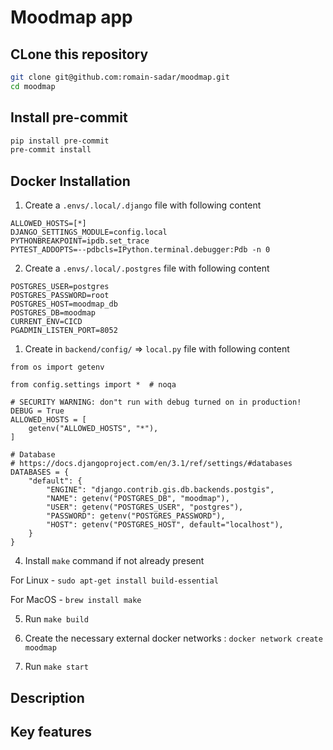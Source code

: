 # Moodmap app

## CLone this repository

```bash
git clone git@github.com:romain-sadar/moodmap.git
cd moodmap
```
## Install pre-commit

```bash
pip install pre-commit
pre-commit install
```

## Docker Installation

1. Create a `.envs/.local/.django` file with following content

```
ALLOWED_HOSTS=[*]
DJANGO_SETTINGS_MODULE=config.local
PYTHONBREAKPOINT=ipdb.set_trace
PYTEST_ADDOPTS=--pdbcls=IPython.terminal.debugger:Pdb -n 0
```

2. Create a `.envs/.local/.postgres` file with following content

```
POSTGRES_USER=postgres
POSTGRES_PASSWORD=root
POSTGRES_HOST=moodmap_db
POSTGRES_DB=moodmap
CURRENT_ENV=CICD
PGADMIN_LISTEN_PORT=8052
```

1. Create in `backend/config/`  => `local.py`  file with following content
```
from os import getenv

from config.settings import *  # noqa

# SECURITY WARNING: don"t run with debug turned on in production!
DEBUG = True
ALLOWED_HOSTS = [
    getenv("ALLOWED_HOSTS", "*"),
]

# Database
# https://docs.djangoproject.com/en/3.1/ref/settings/#databases
DATABASES = {
    "default": {
        "ENGINE": "django.contrib.gis.db.backends.postgis",
        "NAME": getenv("POSTGRES_DB", "moodmap"),
        "USER": getenv("POSTGRES_USER", "postgres"),
        "PASSWORD": getenv("POSTGRES_PASSWORD"),
        "HOST": getenv("POSTGRES_HOST", default="localhost"),
    }
}

```

4. Install `make` command if not already present

For Linux - `sudo apt-get install build-essential`

For MacOS - `brew install make`


5. Run `make build`

6. Create the necessary external docker networks : `docker network create moodmap`

7. Run `make start`


## Description

## Key features
